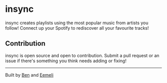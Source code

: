 # insync

insync creates playlists using the most popular music from artists you follow! Connect up your Spotify to rediscover all your favourite tracks!

## Contribution

insync is open source and open to contribution. Submit a pull request or an issue if there's something you think needs adding or fixing!

---

Built by [Ben](https://twitter.com/bensilverman_) and [Eemeli](https://twitter.com/hieemeli)
